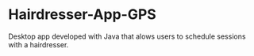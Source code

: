 # Hairdresser-App-GPS
Desktop app developed with Java that alows users to schedule sessions with a hairdresser.
